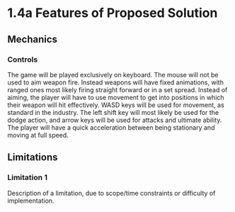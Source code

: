 # 1.4a Features of Proposed Solution

## Mechanics

### Controls

The game will be played exclusively on keyboard. The mouse will not be used to aim weapon fire. Instead weapons will have fixed animations, with ranged ones most likely firing straight forward or in a set spread. Instead of aiming, the player will have to use movement to get into positions in which their weapon will hit effectively. WASD keys will be used for movement, as standard in the industry. The left shift key will most likely be used for the dodge action, and arrow keys will be used for attacks and ultimate ability. The player will have a quick acceleration  between being stationary and moving at full speed.

## Limitations

### Limitation 1

Description of a limitation, due to scope/time constraints or difficulty of implementation.
